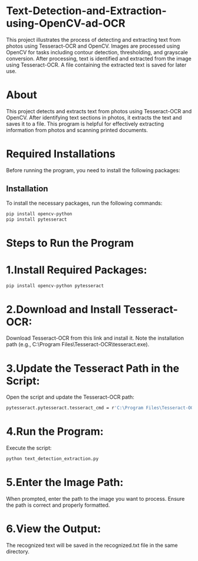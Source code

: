 # Text-Detection-and-Extraction-using-OpenCV-ad-OCR
This project illustrates the process of detecting and extracting text from photos using Tesseract-OCR and OpenCV. Images are processed using OpenCV for tasks including contour detection, thresholding, and grayscale conversion. After processing, text is identified and extracted from the image using Tesseract-OCR. A file containing the extracted text is saved for later use.
# About
This project detects and extracts text from photos using Tesseract-OCR and OpenCV. After identifying text sections in photos, it extracts the text and saves it to a file. This program is helpful for effectively extracting information from photos and scanning printed documents.
# Required Installations
Before running the program, you need to install the following packages:
## Installation

To install the necessary packages, run the following commands:

```bash
pip install opencv-python
pip install pytesseract
```
# Steps to Run the Program
# 1.Install Required Packages:
```bash
pip install opencv-python pytesseract
```
# 2.Download and Install Tesseract-OCR:
Download Tesseract-OCR from this link and install it. Note the installation path (e.g., C:\Program Files\Tesseract-OCR\tesseract.exe).
# 3.Update the Tesseract Path in the Script:
Open the script and update the Tesseract-OCR path:
```bash
pytesseract.pytesseract.tesseract_cmd = r'C:\Program Files\Tesseract-OCR\tesseract.exe'
```
# 4.Run the Program:
Execute the script:
```bash
python text_detection_extraction.py
```
# 5.Enter the Image Path:
When prompted, enter the path to the image you want to process. Ensure the path is correct and properly formatted.
# 6.View the Output:
The recognized text will be saved in the recognized.txt file in the same directory.
